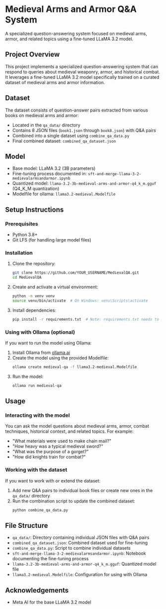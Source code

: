 # Medieval Arms and Armor Q&A System

A specialized question-answering system focused on medieval arms, armor, and related topics using a fine-tuned LLaMA 3.2 model.

## Project Overview

This project implements a specialized question-answering system that can respond to queries about medieval weaponry, armor, and historical combat. It leverages a fine-tuned LLaMA 3.2 model specifically trained on a curated dataset of medieval arms and armor information.

## Dataset

The dataset consists of question-answer pairs extracted from various books on medieval arms and armor:

- Located in the `qa_data/` directory
- Contains 8 JSON files (`book1.json` through `book8.json`) with Q&A pairs
- Combined into a single dataset using `combine_qa_data.py`
- Final combined dataset: `combined_qa_dataset.json`

## Model

- Base model: LLaMA 3.2 (3B parameters)
- Fine-tuning process documented in: `sft-and-merge-llama-3-2-medievalarmsandarmor.ipynb`
- Quantized model: `llama-3.2-3b-medieval-arms-and-armor-q4_k_m.gguf` (Q4_K_M quantization)
- Modelfile for ollama: `llama3.2-medieval.Modelfile`

## Setup Instructions

### Prerequisites

- Python 3.8+
- Git LFS (for handling large model files)

### Installation

1. Clone the repository:
   ```bash
   git clone https://github.com/YOUR_USERNAME/MedievalQA.git
   cd MedievalQA
   ```

2. Create and activate a virtual environment:
   ```bash
   python -m venv venv
   source venv/bin/activate  # On Windows: venv\Scripts\activate
   ```

3. Install dependencies:
   ```bash
   pip install -r requirements.txt  # Note: requirements.txt needs to be created
   ```

### Using with Ollama (optional)

If you want to run the model using Ollama:

1. Install Ollama from [ollama.ai](https://ollama.ai)
2. Create the model using the provided Modelfile:
   ```bash
   ollama create medieval-qa -f llama3.2-medieval.Modelfile
   ```
3. Run the model:
   ```bash
   ollama run medieval-qa
   ```

## Usage

### Interacting with the model

You can ask the model questions about medieval arms, armor, combat techniques, historical context, and related topics. For example:

- "What materials were used to make chain mail?"
- "How heavy was a typical medieval sword?"
- "What was the purpose of a gorget?"
- "How did knights train for combat?"

### Working with the dataset

If you want to work with or extend the dataset:

1. Add new Q&A pairs to individual book files or create new ones in the `qa_data/` directory
2. Run the combination script to update the combined dataset:
   ```bash
   python combine_qa_data.py
   ```

## File Structure

- `qa_data/`: Directory containing individual JSON files with Q&A pairs
- `combined_qa_dataset.json`: Combined dataset used for fine-tuning
- `combine_qa_data.py`: Script to combine individual datasets
- `sft-and-merge-llama-3-2-medievalarmsandarmor.ipynb`: Notebook documenting the fine-tuning process
- `llama-3.2-3b-medieval-arms-and-armor-q4_k_m.gguf`: Quantized model file
- `llama3.2-medieval.Modelfile`: Configuration for using with Ollama


## Acknowledgements

- Meta AI for the base LLaMA 3.2 model